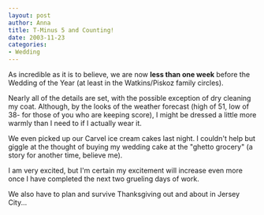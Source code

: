 ```yaml
--- 
layout: post
author: Anna
title: T-Minus 5 and Counting!
date: 2003-11-23
categories: 
- Wedding
---
```


As incredible as it is to believe, we are now <b>less than one week</b> before the Wedding of the Year (at least in the Watkins/Piskoz family circles).

Nearly all of the details are set, with the possible exception of dry cleaning my coat. Although, by the looks of the weather forecast (high of 51, low of 38- for those of you who are keeping score), I might be dressed a little more warmly than I need to if I actually wear it.

We even picked up our Carvel ice cream cakes last night. I couldn't help but giggle at the thought of buying my wedding cake at the "ghetto grocery" (a story for another time, believe me).

I am very excited, but I'm certain my excitement will increase even more once I have completed the next two grueling days of work.

We also have to plan and survive Thanksgiving out and about in Jersey City...